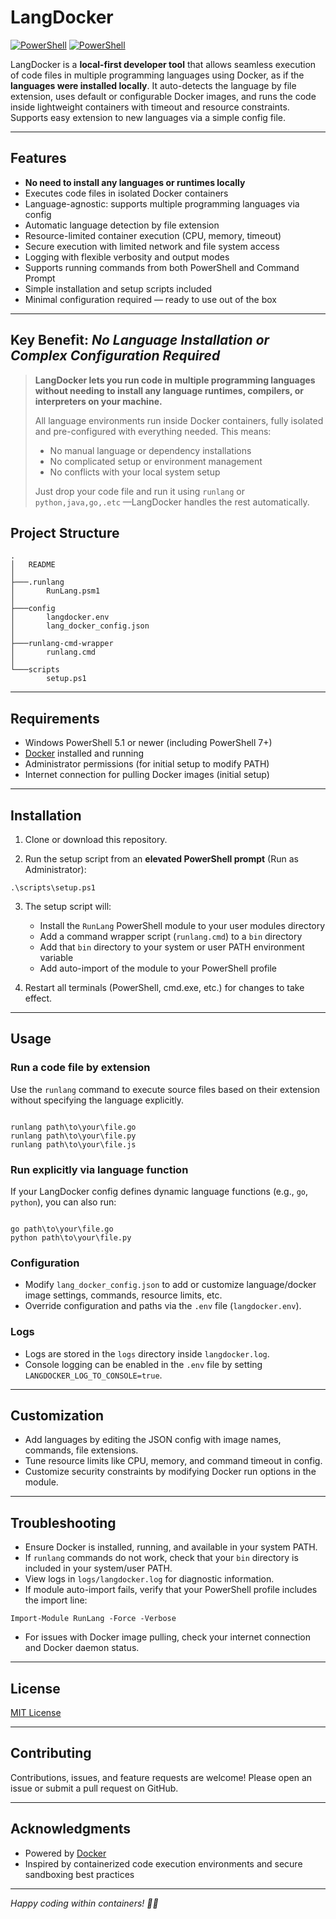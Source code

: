 # LangDocker

[![PowerShell](https://img.shields.io/badge/PowerShell-5.1%2B-blue.svg)]()
[![PowerShell](https://img.shields.io/badge/Docker-28%2B-cyan.svg)]()

LangDocker is a **local-first developer tool** that allows seamless execution of code files in multiple programming languages using Docker, as if the **languages were installed locally**. It auto-detects the language by file extension, uses default or configurable Docker images, and runs the code inside lightweight containers with timeout and resource constraints. Supports easy extension to new languages via a simple config file.

---

## Features

- **No need to install any languages or runtimes locally**
- Executes code files in isolated Docker containers
- Language-agnostic: supports multiple programming languages via config
- Automatic language detection by file extension
- Resource-limited container execution (CPU, memory, timeout)
- Secure execution with limited network and file system access
- Logging with flexible verbosity and output modes
- Supports running commands from both PowerShell and Command Prompt
- Simple installation and setup scripts included
- Minimal configuration required — ready to use out of the box

---

## Key Benefit: _No Language Installation or Complex Configuration Required_

> **LangDocker lets you run code in multiple programming languages without needing to install any language runtimes, compilers, or interpreters on your machine.**
>
> All language environments run inside Docker containers, fully isolated and pre-configured with everything needed. This means:
>
> - No manual language or dependency installations
> - No complicated setup or environment management
> - No conflicts with your local system setup
>
> Just drop your code file and run it using `runlang` or `python,java,go,.etc` —LangDocker handles the rest automatically.

## Project Structure

```
.
│   README
│
├───.runlang
│       RunLang.psm1
│
├───config
│       langdocker.env
│       lang_docker_config.json
│
├───runlang-cmd-wrapper
│       runlang.cmd
│
└───scripts
        setup.ps1
```

---

## Requirements

- Windows PowerShell 5.1 or newer (including PowerShell 7+)
- [Docker](https://www.docker.com/) installed and running
- Administrator permissions (for initial setup to modify PATH)
- Internet connection for pulling Docker images (initial setup)

---

## Installation

1. Clone or download this repository.

2. Run the setup script from an **elevated PowerShell prompt** (Run as Administrator):

```
.\scripts\setup.ps1
```

3. The setup script will:

   - Install the `RunLang` PowerShell module to your user modules directory
   - Add a command wrapper script (`runlang.cmd`) to a `bin` directory
   - Add that `bin` directory to your system or user PATH environment variable
   - Add auto-import of the module to your PowerShell profile

4. Restart all terminals (PowerShell, cmd.exe, etc.) for changes to take effect.

---

## Usage

### Run a code file by extension

Use the `runlang` command to execute source files based on their extension without specifying the language explicitly.

```

runlang path\to\your\file.go
runlang path\to\your\file.py
runlang path\to\your\file.js

```

### Run explicitly via language function

If your LangDocker config defines dynamic language functions (e.g., `go`, `python`), you can also run:

```

go path\to\your\file.go
python path\to\your\file.py

```

### Configuration

- Modify `lang_docker_config.json` to add or customize language/docker image settings, commands, resource limits, etc.
- Override configuration and paths via the `.env` file (`langdocker.env`).

### Logs

- Logs are stored in the `logs` directory inside `langdocker.log`.
- Console logging can be enabled in the `.env` file by setting `LANGDOCKER_LOG_TO_CONSOLE=true`.

---

## Customization

- Add languages by editing the JSON config with image names, commands, file extensions.
- Tune resource limits like CPU, memory, and command timeout in config.
- Customize security constraints by modifying Docker run options in the module.

---

## Troubleshooting

- Ensure Docker is installed, running, and available in your system PATH.
- If `runlang` commands do not work, check that your `bin` directory is included in your system/user PATH.
- View logs in `logs/langdocker.log` for diagnostic information.
- If module auto-import fails, verify that your PowerShell profile includes the import line:

```
Import-Module RunLang -Force -Verbose
```

- For issues with Docker image pulling, check your internet connection and Docker daemon status.

---

## License

[MIT License](LICENSE)

---

## Contributing

Contributions, issues, and feature requests are welcome! Please open an issue or submit a pull request on GitHub.

---

## Acknowledgments

- Powered by [Docker](https://www.docker.com/)
- Inspired by containerized code execution environments and secure sandboxing best practices

---

_Happy coding within containers! 👨‍💻_
